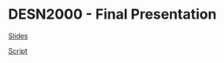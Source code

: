 # DESN2000 - Final Presentation

[Slides](https://docs.google.com/presentation/d/1f4tndOpfixVMwtUphDeNu2aenJK-TDAbLjtqmbiIJZU/edit?usp=sharing)

[Script](https://docs.google.com/document/d/1JaFI_9jiGyCKoHOjTGLue5htXsIEXdTzH0DmFkxj79A/edit?usp=sharing)
